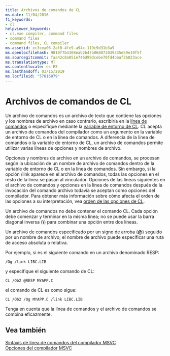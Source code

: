 ```yaml
---
title: Archivos de comandos de CL
ms.date: 11/04/2016
f1_keywords:
- cl
helpviewer_keywords:
- cl.exe compiler, command files
- command files
- command files, CL compiler
ms.assetid: ec3cea06-2af0-4fe9-a94c-119c9d31b3a9
ms.openlocfilehash: 9810f7b4308eab2b47a068072039335e59e19f5f
ms.sourcegitcommit: faa42c8a051e746d99dcebe70fd4bbaf3b023ace
ms.translationtype: MT
ms.contentlocale: es-ES
ms.lasthandoff: 03/15/2019
ms.locfileid: "57816079"
---
```

# <a name="cl-command-files"></a>Archivos de comandos de CL

Un archivo de comandos es un archivo de texto que contiene las opciones y los nombres de archivo en caso contrario, escribiría en la [línea de comandos](compiler-command-line-syntax.md) o especifique mediante la [variable de entorno de CL](cl-environment-variables.md). CL acepta un archivo de comandos del compilador como un argumento en la variable de entorno de CL o en la línea de comandos. A diferencia de la línea de comandos o la variable de entorno de CL, un archivo de comandos permite utilizar varias líneas de opciones y nombres de archivo.

Opciones y nombres de archivo en un archivo de comandos, se procesan según la ubicación de un nombre de archivo de comandos dentro de la variable de entorno de CL o en la línea de comandos. Sin embargo, si la opción /link aparece en el archivo de comandos, todas las opciones en el resto de la línea se pasan al vinculador. Opciones de las líneas siguientes en el archivo de comandos y opciones en la línea de comandos después de la invocación del comando archivo todavía se aceptan como opciones del compilador. Para obtener más información sobre cómo afecta el orden de las opciones a su interpretación, vea [orden de las opciones de CL](order-of-cl-options.md).

Un archivo de comandos no debe contener el comando CL. Cada opción debe comenzar y terminar en la misma línea; no se puede usar la barra diagonal inversa (**\\**) para combinar una opción entre dos líneas.

Un archivo de comandos especificado por un signo de arroba (**\@**) seguido por un nombre de archivo; el nombre de archivo puede especificar una ruta de acceso absoluta o relativa.

Por ejemplo, si es el siguiente comando en un archivo denominado RESP:

```
/Og /link LIBC.LIB
```

y especifique el siguiente comando de CL:

```
CL /Ob2 @RESP MYAPP.C
```

el comando de CL es como sigue:

```
CL /Ob2 /Og MYAPP.C /link LIBC.LIB
```

Tenga en cuenta que la línea de comandos y el archivo de comandos se combina eficazmente.

## <a name="see-also"></a>Vea también

[Sintaxis de línea de comandos del compilador MSVC](compiler-command-line-syntax.md)<br/>
[Opciones del compilador MSVC](compiler-options.md)
